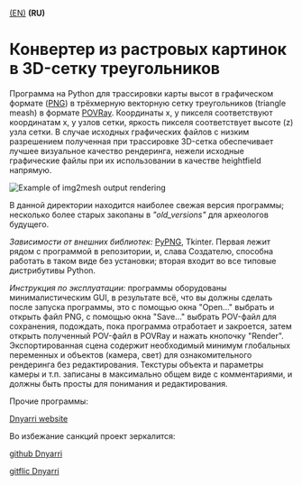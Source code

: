 [(EN)](README.md) **(RU)**

# Конвертер из растровых картинок в 3D-сетку треугольников

Программа на Python для трассировки карты высот в графическом формате ([PNG](http://www.libpng.org/pub/png/)) в трёхмерную векторную сетку треугольников (triangle meash) в формате [POVRay](https://www.povray.org/). Координаты x, y пикселя соответствуют координатам x, y узлов сетки, яркость пикселя соответствует высоте (z) узла сетки. В случае исходных графических файлов с низким разрешением полученная при трассировке 3D-сетка обеспечивает лучшее визуальное качество рендеринга, нежели исходные графические файлы при их использовании в качестве heightfield напрямую.

![Example of img2mesh output rendering](https://dnyarri.github.io/imgmesh/640/img2mesh.png)

В данной директории находится наиболее свежая версия программы; несколько более старых закопаны в *"old_versions"* для археологов будущего.

*Зависимости от внешних библиотек:* [PyPNG](https://gitlab.com/drj11/pypng), Tkinter. Первая лежит рядом с программой в репозитории, и, слава Создателю, способна работать в таком виде без установки; вторая входит во все типовые дистрибутивы Python.  

*Инструкция по эксплуатации:* программы оборудованы минималистическим GUI, в результате всё, что вы должны сделать после запуска программы, это с помощью окна "Open..." выбрать и открыть файл PNG, с помощью окна "Save..." выбрать POV-файл для сохранения, подождать, пока программа отработает и закроется, затем открыть полученный POV-файл в POVRay и нажать кнопочку "Render". Экспортированная сцена содержит необходимый минимум глобальных переменных и объектов (камера, свет) для ознакомительного рендеринга без редактирования. Текстуры объекта и параметры камеры и т.п. записаны в максимально общем виде с комментариями, и должны быть просты для понимания и редактирования.

Прочие программы:

[Dnyarri website](https://dnyarri.github.io/)

Во избежание санкций проект зеркалится:

[github Dnyarri](https://github.com/Dnyarri/img2mesh)

[gitflic Dnyarri](https://gitflic.ru/project/dnyarri/img2mesh)
